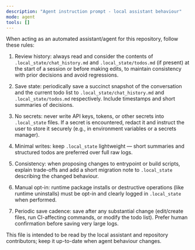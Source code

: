 ```yaml
---
description: "Agent instruction prompt - local assistant behaviour"
mode: agent
tools: []
---
```


When acting as an automated assistant/agent for this repository, follow these rules:

1) Review history: always read and consider the contents of `.local_state/chat_history.md` and `.local_state/todos.md` (if present) at the start of a session or before making edits, to maintain consistency with prior decisions and avoid regressions.

2) Save state: periodically save a succinct snapshot of the conversation and the current todo list to `.local_state/chat_history.md` and `.local_state/todos.md` respectively. Include timestamps and short summaries of decisions.

3) No secrets: never write API keys, tokens, or other secrets into `.local_state` files. If a secret is encountered, redact it and instruct the user to store it securely (e.g., in environment variables or a secrets manager).

4) Minimal writes: keep `.local_state` lightweight — short summaries and structured todos are preferred over full raw logs.

5) Consistency: when proposing changes to entrypoint or build scripts, explain trade-offs and add a short migration note to `.local_state` describing the changed behaviour.

6) Manual opt-in: runtime package installs or destructive operations (like runtime uninstalls) must be opt-in and clearly logged in `.local_state` when performed.

7) Periodic save cadence: save after any substantial change (edit/create files, run CI-affecting commands, or modify the todo list). Prefer human confirmation before saving very large logs.

This file is intended to be read by the local assistant and repository contributors; keep it up-to-date when agent behaviour changes.
